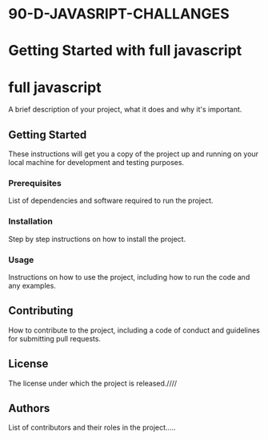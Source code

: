 # 90-D-JAVASRIPT-CHALLANGES
# Getting Started with full javascript 

# full javascript 
A brief description of your project, what it does and why it's important.

## Getting Started
These instructions will get you a copy of the project up and running on your local machine for development and testing purposes.

### Prerequisites
List of dependencies and software required to run the project.

### Installation
Step by step instructions on how to install the project.

### Usage
Instructions on how to use the project, including how to run the code and any examples.

## Contributing
How to contribute to the project, including a code of conduct and guidelines for submitting pull requests.

## License
The license under which the project is released.////

## Authors
List of contributors and their roles in the project.....





